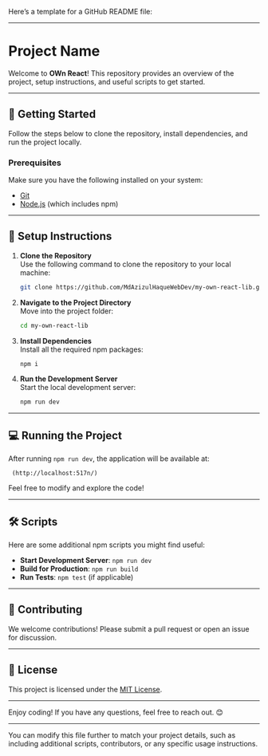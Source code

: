 Here’s a template for a GitHub README file:

---

# Project Name

Welcome to **OWn React**! This repository provides an overview of the project, setup instructions, and useful scripts to get started.

---

## 🚀 Getting Started

Follow the steps below to clone the repository, install dependencies, and run the project locally.

### Prerequisites

Make sure you have the following installed on your system:
- [Git](https://git-scm.com/)
- [Node.js](https://nodejs.org/) (which includes npm)

---

## 📂 Setup Instructions

1. **Clone the Repository**  
   Use the following command to clone the repository to your local machine:

   ```bash
   git clone https://github.com/MdAzizulHaqueWebDev/my-own-react-lib.git
   ```

2. **Navigate to the Project Directory**  
   Move into the project folder:

   ```bash
   cd my-own-react-lib
   ```

3. **Install Dependencies**  
   Install all the required npm packages:

   ```bash
   npm i
   ```

4. **Run the Development Server**  
   Start the local development server:

   ```bash
   npm run dev
   ```

---

## 💻 Running the Project

After running `npm run dev`, the application will be available at:

```text
 (http://localhost:517n/)
```

Feel free to modify and explore the code!

---

## 🛠 Scripts

Here are some additional npm scripts you might find useful:

- **Start Development Server**: `npm run dev`
- **Build for Production**: `npm run build`
- **Run Tests**: `npm test` (if applicable)

---

## 🤝 Contributing

We welcome contributions! Please submit a pull request or open an issue for discussion.

---

## 📄 License

This project is licensed under the [MIT License](LICENSE).

---

Enjoy coding! If you have any questions, feel free to reach out. 😊

--- 

You can modify this file further to match your project details, such as including additional scripts, contributors, or any specific usage instructions.
